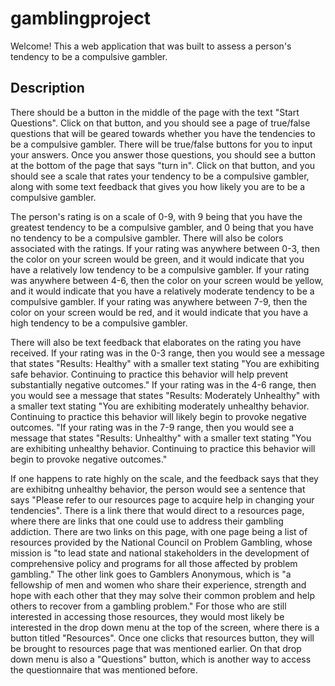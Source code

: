 # gamblingproject


Welcome! This a web application that was built to assess a person's tendency to be a compulsive gambler. 

## Description



There should be a button in the middle of the page with the text "Start Questions". Click on that button, and you
should see a page of true/false questions that will be geared towards whether you have the tendencies to be a compulsive gambler.
There will be true/false buttons for you to input your answers. Once you answer those questions, you should see a button at the bottom of
the page that says "turn in". Click on that button, and you should see a scale that rates your tendency to be a compulsive gambler,
along with some text feedback that gives you how likely you are to be a compulsive gambler.


The person's rating is on a scale of 0-9, with 9 being that you have the greatest tendency to be a compulsive gambler, and 0 being that you
have no tendency to be a compulsive gambler. There will also be colors associated with the ratings. If your rating was anywhere between 0-3, then
the color on your screen would be green, and it would indicate that you have a relatively low tendency to be a compulsive gambler. If your rating was anywhere
between 4-6, then the color on your screen would be yellow, and it would indicate that you have a relatively moderate tendency to be a compulsive gambler. If
your rating was anywhere between 7-9, then the color on your screen would be red, and it would indicate that you have a high tendency to be a compulsive gambler.

There will also be text feedback that elaborates on the rating you have received. If your rating was in the 0-3 range, then you would see a message that states
"Results: Healthy" with a smaller text stating "You are exhibiting safe behavior. Continuing to practice this behavior will help prevent substantially negative
outcomes." If your rating was in the 4-6 range, then you would see a message that states "Results: Moderately Unhealthy" with a smaller text stating "You are
exhibiting moderately unhealthy behavior. Continuing to practice this behavior will likely begin to provoke negative outcomes. "If your rating was in the 7-9
range, then you would see a message that states "Results: Unhealthy" with a smaller text stating "You are exhibiting unhealthy behavior. Continuing to practice
this behavior will begin to provoke negative outcomes."

If one happens to rate highly on the scale, and the feedback says that they are exhibitng unhealthy behavior, the person would see a sentence that says "Please refer
to our resources page to acquire help in changing your tendencies". There is a link there that would direct to a resources page, where there are links
that one could use to address their gambling addiction. There are two links on this page, with one page being a list of resources provided by the National Council
on Problem Gambling, whose mission is "to lead state and national stakeholders in the development of comprehensive policy and programs for all those affected by problem gambling."
The other link goes to Gamblers Anonymous, which is "a fellowship of men and women who share their experience, strength and hope with each other that they may solve their
common problem and help others to recover from a gambling problem."
For those who are still interested in accessing those resources, they would most likely be interested in the drop down menu at the top of the screen, where there is a button titled
"Resources". Once one clicks that resources button, they will be brought to resources page that was mentioned earlier. On that drop down menu is also a "Questions" button, which
is another way to access the questionnaire that was mentioned before.
